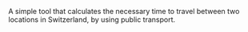 A simple tool that calculates the necessary time to travel between two locations in Switzerland, by using public transport.
